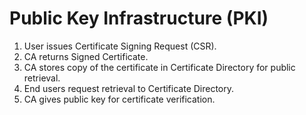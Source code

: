 # Public Key Infrastructure (PKI)

1.  User issues Certificate Signing Request (CSR).
2.  CA returns Signed Certificate.
3.  CA stores copy of the certificate in Certificate Directory for public retrieval.
4.  End users request retrieval to Certificate Directory.
5.  CA gives public key for certificate verification.
